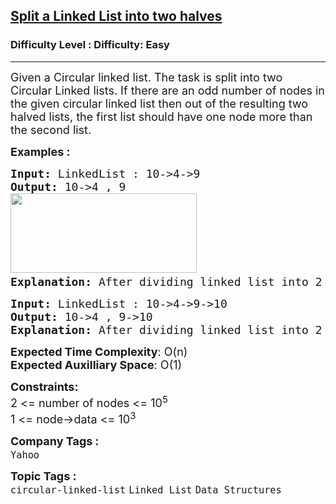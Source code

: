 <h2><a href="https://www.geeksforgeeks.org/problems/split-a-circular-linked-list-into-two-halves/1?page=3&category=Linked%20List&sortBy=submissions">Split a Linked List into two halves</a></h2><h3>Difficulty Level : Difficulty: Easy</h3><hr><div class="problems_problem_content__Xm_eO"><p><span style="font-size: 18px;">Given a Circular linked list. The task is </span><span style="font-size: 18px;">split into two Circular Linked lists. If there are an odd number of nodes in the given circular linked list then out of the resulting two halved lists, the first list should have one node more than the second list.</span></p>
<p><strong><span style="font-size: 18px;">Examples :</span></strong></p>
<pre><strong><span style="font-size: 18px;">Input: </span></strong><span style="font-size: 18px;"><span style="font-size: 18px;">LinkedList : 10-&gt;4-&gt;9
</span><strong style="font-size: 18px;">Output: </strong><span style="font-size: 18px;">10-&gt;4</span><span style="font-size: 18px;"> , 9<br></span><strong style="font-size: 18px;"><img src="https://media.geeksforgeeks.org/img-practice/prod/addEditProblem/700130/Web/Other/blobid0_1721193824.png" width="298" height="127"> <br>Explanation: </strong><span style="font-size: 18px;">After dividing linked list into 2 parts , the first part contains 10, 4 and second part contain only 9.</span></span>
</pre>
<pre><strong><span style="font-size: 18px;">Input: </span></strong><span style="font-size: 18px;"><span style="font-size: 18px;">LinkedList : 10-&gt;4-&gt;9-&gt;10
</span><strong style="font-size: 18px;">Output: </strong><span style="font-size: 18px;">10-&gt;4 , 9-&gt;10<br><strong style="font-size: 18px;">Explanation: </strong><span style="font-size: 18px;">After dividing linked list into 2 parts , the first part contains 10, 4 and second part contain 9, 10.</span></span></span></pre>
<p><span style="font-size: 18px;"><strong>Expected Time Complexity</strong>: O(n)<br><strong>Expected Auxilliary Space</strong>: O(1)</span></p>
<p><span style="font-size: 18px;"><strong>Constraints:</strong><br>2 &lt;= number of nodes &lt;= 10<sup>5</sup><br>1 &lt;= node-&gt;data &lt;= 10<sup>3</sup></span></p></div><p><span style=font-size:18px><strong>Company Tags : </strong><br><code>Yahoo</code>&nbsp;<br><p><span style=font-size:18px><strong>Topic Tags : </strong><br><code>circular-linked-list</code>&nbsp;<code>Linked List</code>&nbsp;<code>Data Structures</code>&nbsp;